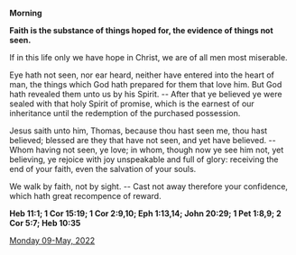 **Morning**

**Faith is the substance of things hoped for, the evidence of things not seen.**
 
If in this life only we have hope in Christ, we are of all men most miserable.
 
Eye hath not seen, nor ear heard, neither have entered into the heart of man, the things which God hath prepared for them that love him. But God hath revealed them unto us by his Spirit. -- After that ye believed ye were sealed with that holy Spirit of promise, which is the earnest of our inheritance until the redemption of the purchased possession.
 
Jesus saith unto him, Thomas, because thou hast seen me, thou hast believed; blessed are they that have not seen, and yet have believed. -- Whom having not seen, ye love; in whom, though now ye see him not, yet believing, ye rejoice with joy unspeakable and full of glory: receiving the end of your faith, even the salvation of your souls.
 
We walk by faith, not by sight. -- Cast not away therefore your confidence, which hath great recompence of reward.  

**Heb 11:1; 1 Cor 15:19; 1 Cor 2:9,10; Eph 1:13,14; John 20:29; 1 Pet 1:8,9; 2 Cor 5:7; Heb 10:35**

[Monday 09-May, 2022](https://t.me/daily_light)
